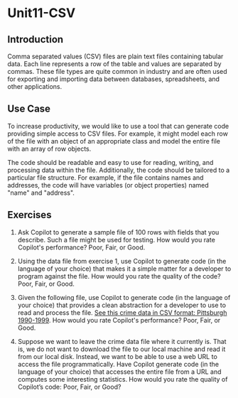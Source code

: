 #  Unit11-CSV

## Introduction

Comma separated values (CSV) files are plain text files containing tabular data.
Each line represents a row of the table and values are separated by commas.
These file types are quite common in industry and are often used for exporting and importing data between databases, spreadsheets, and other applications.

## Use Case
To increase productivity, we would like to use a tool that can generate code providing simple access to CSV files. For example, it might model each row of the file with an object of an appropriate class and model the entire file with an array of row objects.

The code should be readable and easy to use for reading, writing, and processing data within the file. Additionally, the code should be tailored to a particular file structure. For example, if the file contains names and addresses, the code will have variables (or object properties) named "name" and "address".

## Exercises
1. Ask Copilot to generate a sample file of 100 rows with fields that you describe. Such a file might be used for testing. How would you rate Copilot's performance? Poor, Fair, or Good.
2. Using the data file from exercise 1, use Copilot to generate code (in the language of your choice) that makes it a simple matter for a developer to program against the file. How would you rate the quality of the code? Poor, Fair, or Good.  
3. Given the following file, use Copilot to generate code (in the language of your choice) that provides a clean abstraction for a developer to use to read and process the file. [See this crime data in CSV format: Pittsburgh 1990-1999](https://www.andrew.cmu.edu/user/mm6/95-771/CrimeData/CrimeLatLonXY1990.csv).
How would you rate Copilot's performance? Poor, Fair, or Good.    

4. Suppose we want to leave the crime data file where it currently is. That is, we do not want to download the file to our local machine and read it from our local disk. Instead, we want to be able to use a web URL to access the file programmatically. Have Copilot generate code (in the language of your choice) that accesses the entire file from a URL and computes some interesting statistics. How would you rate the quality of Copilot’s code: Poor, Fair, or Good?
